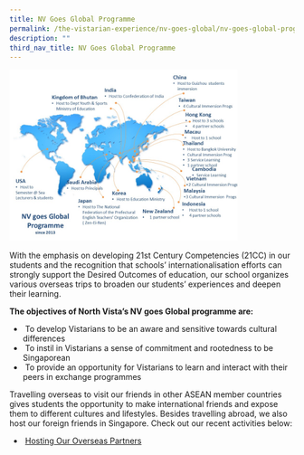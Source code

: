 ```yaml
---
title: NV Goes Global Programme
permalink: /the-vistarian-experience/nv-goes-global/nv-goes-global-programme/
description: ""
third_nav_title: NV Goes Global Programme
---
```

<img src="/images/NV%20goes%20Global%20map%20(updated%2011%20Nov%202016).jpg" 
     style="width:80%">
		 
With the emphasis on developing 21st Century Competencies (21CC) in our students and the recognition that schools’ internationalisation efforts can strongly support the Desired Outcomes of education, our school organizes various overseas trips to broaden our students’ experiences and deepen their learning.

  

**The objectives of North Vista’s NV goes Global programme are:**  

*    To develop Vistarians to be an aware and sensitive towards cultural differences
*    To instil in Vistarians a sense of commitment and rootedness to be Singaporean
*    To provide an opportunity for Vistarians to learn and interact with their peers in exchange programmes

  

Travelling overseas to visit our friends in other ASEAN member countries gives students the opportunity to make international friends and expose them to different cultures and lifestyles. Besides travelling abroad, we also host our foreign friends in Singapore. Check out our recent activities below:

  

*    [Hosting Our Overseas Partners](/the-vistarian-experience/nv-goes-global/hosting-our-overseas-partners/)